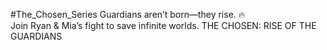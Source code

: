 #The_Chosen_Series
Guardians aren’t born—they rise. 🔥   
Join Ryan &amp; Mia’s fight to save infinite worlds.
THE CHOSEN: RISE OF THE GUARDIANS
